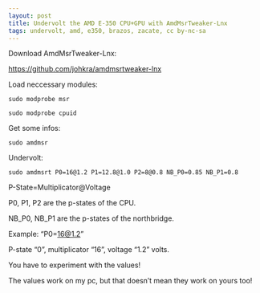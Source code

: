 ```yaml
---
layout: post
title: Undervolt the AMD E-350 CPU+GPU with AmdMsrTweaker-Lnx
tags: undervolt, amd, e350, brazos, zacate, cc by-nc-sa
---
```


Download AmdMsrTweaker-Lnx:

https://github.com/johkra/amdmsrtweaker-lnx

Load neccessary modules:

```
sudo modprobe msr

sudo modprobe cpuid
```

Get some infos:

```
sudo amdmsr
```

Undervolt:

```
sudo amdmsrt P0=16@1.2 P1=12.8@1.0 P2=8@0.8 NB_P0=0.85 NB_P1=0.8
```

P-State=Multiplicator@Voltage

P0, P1, P2 are the p-states of the CPU.

NB_P0, NB_P1 are the p-states of the northbridge.

Example: “P0=16@1.2”

P-state “0”, multiplicator “16”, voltage “1.2” volts.

You have to experiment with the values!

The values work on my pc, but that doesn’t mean they work on yours too!
